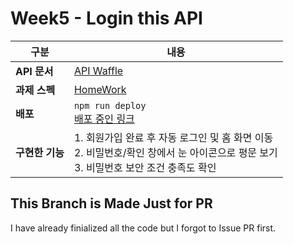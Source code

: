 # Week5 - Login this API

| 구분         | 내용                                                                                         |
|--------------|--------------------------------------------------------------------------------------------|
| **API 문서** | [API Waffle](https://api-internhasha.wafflestudio.com/swagger-ui/index.html#/auth-controller/signUp) |
| **과제 스펙**| [HomeWork](hw.pdf)                                                                          |
| **배포**     | `npm run deploy`<br>[배포 중인 링크](https://yabsed.github.io/React-Week5/)                 |
| **구현한 기능** | 1. 회원가입 완료 후 자동 로그인 및 홈 화면 이동<br>2. 비밀번호/확인 창에서 눈 아이콘으로 평문 보기<br>3. 비밀번호 보안 조건 충족도 확인 |

## This Branch is Made Just for PR

I have already finialized all the code but I forgot to Issue PR first. 